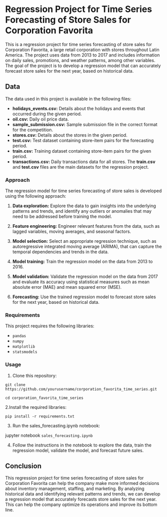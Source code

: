 # **Regression Project for Time Series Forecasting of Store Sales for Corporation Favorita**

This is a regression project for time series forecasting of store sales for Corporation Favorita, a large retail corporation with stores throughout Latin America. The project uses data from 2013 to 2017 and includes information on daily sales, promotions, and weather patterns, among other variables. The goal of the project is to develop a regression model that can accurately forecast store sales for the next year, based on historical data.

## Data
The data used in this project is available in the following files:

- **holidays_events.csv:** Details about the holidays and events that occurred during the given period.
- **oil.csv:** Daily oil price data.
- **sample_submission.csv:** Sample submission file in the correct format for the competition.
- **stores.csv:** Details about the stores in the given period.
- **test.csv:** Test dataset containing store-item pairs for the forecasting period.
- **train.csv:** Training dataset containing store-item pairs for the given period.
- **transactions.csv:** Daily transactions data for all stores.
The **train.csv** and **test.csv** files are the main datasets for the regression project.

### Approach
The regression model for time series forecasting of store sales is developed using the following approach:

1. **Data exploration:** Explore the data to gain insights into the underlying patterns and trends, and identify any outliers or anomalies that may need to be addressed before training the model.

2. **Feature engineering:** Engineer relevant features from the data, such as lagged variables, moving averages, and seasonal factors.

3. **Model selection:** Select an appropriate regression technique, such as autoregressive integrated moving average (ARIMA), that can capture the temporal dependencies and trends in the data.

4. **Model training:** Train the regression model on the data from 2013 to 2016.

5. **Model validation:** Validate the regression model on the data from 2017 and evaluate its accuracy using statistical measures such as mean absolute error (MAE) and mean squared error (MSE).

6. **Forecasting:** Use the trained regression model to forecast store sales for the next year, based on historical data.

### Requirements
This project requires the following libraries:

- `pandas`
- `numpy`
- `matplotlib`
- `statsmodels`

### Usage
1. Clone this repository:

`git clone https://github.com/yourusername/corporation_favorita_time_series.git`

`cd corporation_favorita_time_series`

2.Install the required libraries:

`pip install -r requirements.txt`

3. Run the sales_forecasting.ipynb notebook:

jupyter notebook `sales_forecasting.ipynb`

4. Follow the instructions in the notebook to explore the data, train the regression model, validate the model, and forecast future sales.

## Conclusion
This regression project for time series forecasting of store sales for Corporation Favorita can help the company make more informed decisions about inventory management, staffing, and marketing. By analyzing historical data and identifying relevant patterns and trends, we can develop a regression model that accurately forecasts store sales for the next year. This can help the company optimize its operations and improve its bottom line.
